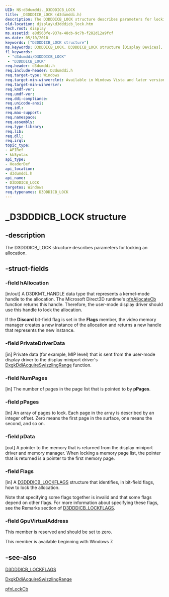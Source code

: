 ```yaml
---
UID: NS:d3dumddi._D3DDDICB_LOCK
title: _D3DDDICB_LOCK (d3dumddi.h)
description: The D3DDDICB_LOCK structure describes parameters for locking an allocation.
old-location: display\d3dddicb_lock.htm
tech.root: display
ms.assetid: e8d563fe-937a-48cb-9c7b-f282d12a9fcf
ms.date: 05/10/2018
keywords: ["D3DDDICB_LOCK structure"]
ms.keywords: D3DDDICB_LOCK, D3DDDICB_LOCK structure [Display Devices], D3D_param_Structs_84ac7e9c-e228-4ace-9e1b-74af8c52af85.xml, _D3DDDICB_LOCK, d3dumddi/D3DDDICB_LOCK, display.d3dddicb_lock
f1_keywords:
 - "d3dumddi/D3DDDICB_LOCK"
 - "D3DDDICB_LOCK"
req.header: d3dumddi.h
req.include-header: D3dumddi.h
req.target-type: Windows
req.target-min-winverclnt: Available in Windows Vista and later versions of the Windows operating systems.
req.target-min-winversvr: 
req.kmdf-ver: 
req.umdf-ver: 
req.ddi-compliance: 
req.unicode-ansi: 
req.idl: 
req.max-support: 
req.namespace: 
req.assembly: 
req.type-library: 
req.lib: 
req.dll: 
req.irql: 
topic_type:
- APIRef
- kbSyntax
api_type:
- HeaderDef
api_location:
- d3dumddi.h
api_name:
- D3DDDICB_LOCK
targetos: Windows
req.typenames: D3DDDICB_LOCK
---
```


# _D3DDDICB_LOCK structure


## -description


The D3DDDICB_LOCK structure describes parameters for locking an allocation. 


## -struct-fields




### -field hAllocation

[in/out] A D3DKMT_HANDLE data type that represents a kernel-mode handle to the allocation. The Microsoft Direct3D runtime's <a href="https://docs.microsoft.com/windows-hardware/drivers/ddi/d3dumddi/nc-d3dumddi-pfnd3dddi_allocatecb">pfnAllocateCb</a> function returns this handle. Therefore, the user-mode display driver should use this handle to lock the allocation.

If the <b>Discard</b> bit-field flag is set in the <b>Flags</b> member, the video memory manager creates a new instance of the allocation and returns a new handle that represents the new instance.


### -field PrivateDriverData

[in] Private data (for example, MIP level) that is sent from the user-mode display driver to the display miniport driver's <a href="https://docs.microsoft.com/windows-hardware/drivers/ddi/d3dkmddi/nc-d3dkmddi-dxgkddi_acquireswizzlingrange">DxgkDdiAcquireSwizzlingRange</a> function.


### -field NumPages

[in] The number of pages in the page list that is pointed to by <b>pPages</b>.


### -field pPages

[in] An array of pages to lock. Each page in the array is described by an integer offset. Zero means the first page in the surface, one means the second, and so on.


### -field pData

[out] A pointer to the memory that is returned from the display miniport driver and memory manager. When locking a memory page list, the pointer that is returned is a pointer to the first memory page.


### -field Flags

[in] A <a href="https://docs.microsoft.com/windows-hardware/drivers/ddi/d3dukmdt/ns-d3dukmdt-_d3dddicb_lockflags">D3DDDICB_LOCKFLAGS</a> structure that identifies, in bit-field flags, how to lock the allocation.

Note that specifying some flags together is invalid and that some flags depend on other flags. For more information about specifying these flags, see the Remarks section of <a href="https://docs.microsoft.com/windows-hardware/drivers/ddi/d3dukmdt/ns-d3dukmdt-_d3dddicb_lockflags">D3DDDICB_LOCKFLAGS</a>.


### -field GpuVirtualAddress

This member is reserved and should be set to zero.

This member is available beginning with Windows 7.


## -see-also




<a href="https://docs.microsoft.com/windows-hardware/drivers/ddi/d3dukmdt/ns-d3dukmdt-_d3dddicb_lockflags">D3DDDICB_LOCKFLAGS</a>



<a href="https://docs.microsoft.com/windows-hardware/drivers/ddi/d3dkmddi/nc-d3dkmddi-dxgkddi_acquireswizzlingrange">DxgkDdiAcquireSwizzlingRange</a>



<a href="https://docs.microsoft.com/windows-hardware/drivers/ddi/d3dumddi/nc-d3dumddi-pfnd3dddi_lockcb">pfnLockCb</a>
 

 

